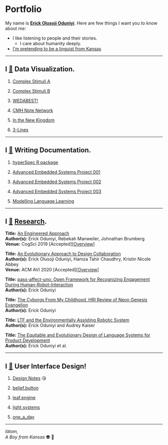 # Portfolio

My name is **[Erick Olusoji Oduniyi](https://www.linkedin.com/in/erick-oduniyi-61112a213/)**. Here are few things I want you to know about me:

* I like listening to people and their stories.
  * I care about humanity deeply.
* [I'm pretending to be a linguist from Kansas](https://storage.googleapis.com/root-proposal-1246/ASTRO/VID_54750315_182017_854.mp4)

---

## I [🖤](https://emojipedia.org/black-heart/) Data Visualization.

1) [Complex Stimuli A](https://storage.googleapis.com/root-proposal-1246/sketches/sketch3-28-18_a.mp4)

2) [Complex Stimuli B](https://storage.googleapis.com/root-proposal-1246/sketches/complex_stimuli_b.mp4)

3) [WEDABEST!](https://drive.google.com/file/d/1GhsgvE4CncXAmxbDLPQoKSxcHDQzueCq/view?usp=sharing)

4) [CMH Note Network](https://storage.googleapis.com/root-proposal-1246/CDR/CDR-CMH-EXAMPLE.mp4)

5) [In the New Kingdom](https://storage.googleapis.com/root-proposal-1246/Portfolio/GeneralDesign/blm-movie-2.mp4)

6) [3-Lines](https://storage.googleapis.com/root-proposal-1246/sketches/sketch180203a_3lines_short.mp4)

---
## I [🖤](https://emojipedia.org/black-heart/) Writing Documentation.

1) [hyperSpec R package](http://cbeleites.github.io/hyperSpec/)

2) [Advanced Embedded Systems Project 001](https://storage.googleapis.com/root-proposal-1246/Portfolio/Labs/EECS_690_Sensor_Task_E0_JW.pdf)

3) [Advanced Embedded Systems Project 002](https://storage.googleapis.com/root-proposal-1246/Portfolio/Labs/EO_Final_Project_1.pdf)

4) [Advanced Embedded Systems Project 003](https://storage.googleapis.com/root-proposal-1246/Portfolio/Labs/Oduniyi_Ackermann_Report.pdf)

5) [Modelling Language Learning](https://eoduniyi.github.io/MLL-blog/about)

----
## I [🖤](https://emojipedia.org/black-heart/) [Research](https://kjhk.org/web/2016/07/30/i/).

**Title:** [An Engineered Approach](https://storage.googleapis.com/root-proposal-1246/Portfolio/Papers/CogSci2019-POSTER-5.pdf)  
**Author(s):** Erick Oduniyi, Rebekah Manweiler, Johnathan Brumberg  
**Venue:** CogSci 2019 [Accepted][[Overview]()]

**Title:** [An Evolutionary Approach to Design Collaboration](https://cgen-dlang.github.io/cgen-dlang/)  
**Author(s):** Erick Olusoji Oduniyi, Hamza Tahir Chaudhry, Kristin Nicole Abbey  
**Venue:** ACM AVI 2020 [Accepted][[Overview]()]

**Title:** [pass-affect-uno: Open Framework for Recognizing Engagement During Human-Robot-Interaction](https://storage.googleapis.com/root-proposal-1246/Portfolio/Papers/CHI2021/chi21b-sub6740-i13.pdf)  
**Author(s):** Erick Oduniyi

**Title:** [The Cyborgs From My Childhood, HRI Review of Neon Genesis Evangelion](https://storage.googleapis.com/root-proposal-1246/Portfolio/Papers/HRI2021/EVA_named.pdf)  
**Author(s):** Erick Oduniyi  

**Title:** [LTF and the Environmentally Assisting Robotic System](https://storage.googleapis.com/root-proposal-1246/Portfolio/Papers/CSCW2021/cscw21a-sub7657-i26.pdf)  
**Author(s):** Erick Oduniyi and Audrey Kaiser  

**Title:** [The Equitable and Evolutionary Design of Language Systems for Product Development](https://storage.googleapis.com/root-proposal-1246/Portfolio/Papers/TEI2021/TEI2021_cgen_final.pdf)  
**Author(s):** Erick Oduniyi et al.  


---
## I [🖤](https://emojipedia.org/black-heart/) User Interface Design!


1) [Design Notes](https://storage.googleapis.com/root-proposal-1246/Portfolio/GeneralDesign/Design_Portfolio-2.pdf) 😘

2) [belief.button](https://storage.googleapis.com/blessa/sfi/belief_button/docs/index.html)

3) [leaf.engine](https://storage.googleapis.com/root-proposal-1246/leaf/leaf.engine.mp4)

4) [light systems](https://storage.googleapis.com/root-proposal-1246/LIGHT-SYSTEMS/LS_Final.pdf)

5) [one_a_day](https://storage.googleapis.com/root-proposal-1246/LIGHT-SYSTEMS/one_a_day.pdf)

---
*làtom,*  
*A Boy from Kansas* 👽 🧠
